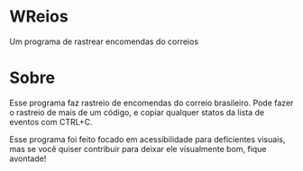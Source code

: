 # WReios
Um programa de rastrear encomendas do correios

# Sobre
Esse programa faz rastreio de encomendas do correio brasileiro.
Pode fazer o rastreio de mais de um código, e copiar qualquer statos da lista de eventos com CTRL+C.

Esse programa foi feito focado em acessibilidade para deficientes visuais, mas se você quiser contribuir para deixar ele visualmente bom, fique avontade!
